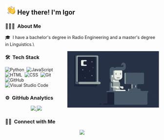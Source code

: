 <img alt="Hand Wave" src="./assets/Hand%20Wave.gif" width='40' align="left"/><h2>Hey there! I'm Igor</h2>

<!-- ## 👋 &nbsp;Hey there! I'm Igor -->

### 👨🏻‍💻 &nbsp;About Me

<!--💡 &nbsp;I like to explore new technologies and develop software solutions and quick hacks.\\-->
🎓 &nbsp;I have a bachelor's degree in Radio Engineering and a master's degree in Linguistics.\
<!--🌱 &nbsp;I'm on track for learning more about Artificial Intelligence, Systems Design, and Cloud Architecture.\
✍️ &nbsp;In my free time, I pursue Graphic Design and Blog Writing as hobbies/side hustles.\
✉️ &nbsp;You can shoot me an email at grafmontecristo007@yandex.ru! I'll try to respond as soon as I can.\\-->

<img alt="Night Coding" src="https://raw.githubusercontent.com/JokerHD1/JokerHD1/master/assets/Night-Coding.gif" align="right"/>

### 🛠 &nbsp;Tech Stack

![Python](https://img.shields.io/badge/-Python-05122A?style=flat&logo=python)&nbsp;
![JavaScript](https://img.shields.io/badge/-JavaScript-05122A?style=flat&logo=javascript)&nbsp;
![HTML](https://img.shields.io/badge/-HTML-05122A?style=flat&logo=HTML5)&nbsp;
![CSS](https://img.shields.io/badge/-CSS-05122A?style=flat&logo=CSS3&logoColor=1572B6)&nbsp;
![Git](https://img.shields.io/badge/-Git-05122A?style=flat&logo=git)&nbsp;
![GitHub](https://img.shields.io/badge/-GitHub-05122A?style=flat&logo=github)&nbsp;
![Visual Studio Code](https://img.shields.io/badge/-Visual%20Studio%20Code-05122A?style=flat&logo=visual-studio-code&logoColor=007ACC)&nbsp;

### ⚙️ &nbsp;GitHub Analytics

<p align="center">
<a href="https://github.com/JokerHD1">
  <img height="180em" src="https://github-readme-stats-eight-theta.vercel.app/api?username=JokerHD1&show_icons=true&theme=algolia&include_all_commits=true&count_private=true"/>
  <img height="180em" src="https://github-readme-stats-eight-theta.vercel.app/api/top-langs/?username=JokerHD1&layout=compact&langs_count=8&theme=algolia"/>
</a>
</p>

### 🤝🏻 &nbsp;Connect with Me

<p align="center">
<a href="https://linkedin.com/in/igor-nikono-v"><img src="https://img.shields.io/badge/-Igor%20Nikonov-0077B5?style=flat&logo=Linkedin&logoColor=white"/></a>



<!--
**JokerHD1/JokerHD1** is a ✨ _special_ ✨ repository because its `README.md` (this file) appears on your GitHub profile.

Here are some ideas to get you started:

- 🔭 I’m currently working on ...
- 🌱 I’m currently learning ...
- 👯 I’m looking to collaborate on ...
- 🤔 I’m looking for help with ...
- 💬 Ask me about ...
- 📫 How to reach me: ...
- 😄 Pronouns: ...
- ⚡ Fun fact: ...
-->
